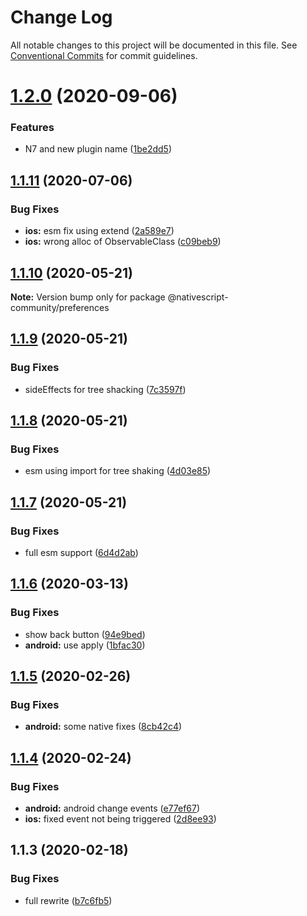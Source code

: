 # Change Log

All notable changes to this project will be documented in this file.
See [Conventional Commits](https://conventionalcommits.org) for commit guidelines.

# [1.2.0](https://github.com/farfromrefug/nativescript-preferences/compare/v1.1.11...v1.2.0) (2020-09-06)


### Features

* N7 and new plugin name ([1be2dd5](https://github.com/farfromrefug/nativescript-preferences/commit/1be2dd53a4905cffcfd6c79dfd125edb5991da35))





## [1.1.11](https://github.com/nativescript-community/preferences/compare/v1.1.10...v1.1.11) (2020-07-06)


### Bug Fixes

* **ios:** esm fix using extend ([2a589e7](https://github.com/nativescript-community/preferences/commit/2a589e7095ac83de90719a91ba10e17310f4d069))
* **ios:** wrong alloc of ObservableClass ([c09beb9](https://github.com/nativescript-community/preferences/commit/c09beb9060b85ca76cee3b948c360c306b8a4e1c))





## [1.1.10](https://github.com/nativescript-community/preferences/compare/v1.1.9...v1.1.10) (2020-05-21)

**Note:** Version bump only for package @nativescript-community/preferences





## [1.1.9](https://github.com/nativescript-community/preferences/compare/v1.1.8...v1.1.9) (2020-05-21)


### Bug Fixes

* sideEffects for tree shacking ([7c3597f](https://github.com/nativescript-community/preferences/commit/7c3597ffeb4e6fa31db5e693686b4371ff9cd297))





## [1.1.8](https://github.com/nativescript-community/preferences/compare/v1.1.7...v1.1.8) (2020-05-21)


### Bug Fixes

* esm using import for tree shaking ([4d03e85](https://github.com/nativescript-community/preferences/commit/4d03e856061b781ca7ff74fec234e026c12c5264))





## [1.1.7](https://github.com/nativescript-community/preferences/compare/v1.1.6...v1.1.7) (2020-05-21)


### Bug Fixes

* full esm support ([6d4d2ab](https://github.com/nativescript-community/preferences/commit/6d4d2ab54a750c6377a83cf2220bdb5cccc52e5a))





## [1.1.6](https://github.com/nativescript-community/preferences/compare/v1.1.5...v1.1.6) (2020-03-13)


### Bug Fixes

* show back button ([94e9bed](https://github.com/nativescript-community/preferences/commit/94e9bedcf1fbe2f2f9ae21ab2f2a29bff6eb78cf))
* **android:** use apply ([1bfac30](https://github.com/nativescript-community/preferences/commit/1bfac30efbc879a5dc17604d0c3b431031af173e))





## [1.1.5](https://github.com/nativescript-community/preferences/compare/v1.1.4...v1.1.5) (2020-02-26)


### Bug Fixes

* **android:** some native fixes ([8cb42c4](https://github.com/nativescript-community/preferences/commit/8cb42c489e63ec4763c5c6b9e0008a0378444062))





## [1.1.4](https://github.com/nativescript-community/preferences/compare/v1.1.3...v1.1.4) (2020-02-24)


### Bug Fixes

* **android:** android change events ([e77ef67](https://github.com/nativescript-community/preferences/commit/e77ef67ddd52e6e62cd4a5de35b0a4f1babee6b8))
* **ios:** fixed event not being triggered ([2d8ee93](https://github.com/nativescript-community/preferences/commit/2d8ee939ea6724c07dafaf7c1fb72e5911dd3b5c))





## 1.1.3 (2020-02-18)


### Bug Fixes

* full rewrite ([b7c6fb5](https://github.com/nativescript-community/preferences/commit/b7c6fb51d23d9c6761e2871590caffef14bb28ee))
